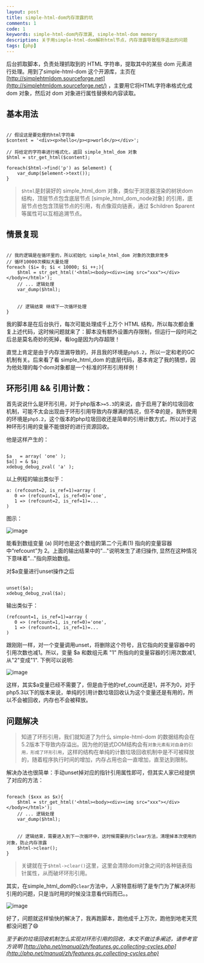 ```yaml
---
layout: post
title: simple-html-dom内存泄露的坑
comments: 1
code: 1
keywords: simple-html-dom内存泄漏, simple-html-dom memory
description: 关于用simple-html-dom解析html节点，内存泄露导致程序退出的问题
tags: [php]
---
```


后台抓取脚本，负责处理抓取到的 HTML 字符串，提取其中的某些 dom 元素进行处理。用到了simple-html-dom 这个开源库，主页在 [http://simplehtmldom.sourceforge.net](http://simplehtmldom.sourceforge.net/) ，主要用它将HTML字符串格式化成 dom 对象，然后对 dom 对象进行属性替换和内容读取。

## 基本用法


```php?start_inline=1

// 假设这是要处理的html字符串
$content = '<div><p>hello</p><p>world</p></div>';

// 将给定的字符串进行格式化，返回 simple_html_dom 对象
$html = str_get_html($content);

foreach($html->find('p') as $element) {
	var_dump($element->text());
}

```

> `$html`是封装好的 simple_html_dom 对象，类似于浏览器渲染的树状dom结构，顶层节点包含底层节点 [simple_html_dom_node对象] 的引用，底层节点也包含顶层节点的引用，有点像双向链表，通过 $children $parent 等属性可以互相追溯节点。

## 情景复现

```php?start_inline=1

// 我的逻辑是在循环里的，所以初始化 simple_html_dom 对象的次数非常多
// 循环10000次模拟大量处理
foreach ($i= 0; $i < 10000; $i ++;){
    $html = str_get_html('<html><body><div><img src="xxx"></div></body></html>');
    // ... 逻辑处理
    var_dump($html);


    // 逻辑结束 继续下一次循环处理
}

```

我的脚本是在后台执行，每次可能处理成千上万个 HTML 结构，所以每次都会重复上述代码，这时候问题就来了：脚本没有额外设置内存限制，但运行一段时间之后总是莫名奇妙的死掉，看log是因为内存超限！


直觉上肯定是由于内存泄漏导致的，并且我的环境是`php5.2`，所以一定和老的GC机制有关。后来看了看 simple_html_dom 的底层代码，基本肯定了我的猜想，因为他处理的每个dom对象都是一个标准的环形引用样例！



## 环形引用 && 引用计数：

首先说说什么是环形引用，对于php版本`>=5.3`的来说，由于启用了新的垃圾回收机制，可能不太会出现由于环形引用导致内存爆满的情况，但不幸的是，我所使用的环境是`php5.2`，这个版本的php垃圾回收还是简单的引用计数方式，所以对于这种环形引用的变量不能很好的进行资源回收。

他是这样产生的：

```php?start_inline=1

$a   = array( 'one' );
$a[] = & $a;
xdebug_debug_zval( 'a' );

```

以上例程的输出类似于：

```shell
a: (refcount=2, is_ref=1)=array (
   0 => (refcount=1, is_ref=0)='one',
   1 => (refcount=2, is_ref=1)=...
)
```

图示：

![image](https://php.net/manual/zh/images/12f37b1c6963c1c5c18f30495416a197-loop-array.png)

能看到数组变量 (a) 同时也是这个数组的第二个元素(1) 指向的变量容器中“refcount”为 2。上面的输出结果中的"..."说明发生了递归操作, 显然在这种情况下意味着"..."指向原始数组。

对$a变量进行unset操作之后

```php?start_inline=1

unset($a);
xdebug_debug_zval($a);

```

输出类似于：

```shell
(refcount=1, is_ref=1)=array (
   0 => (refcount=1, is_ref=0)='one',
   1 => (refcount=1, is_ref=1)=...
)
```

跟刚刚一样，对一个变量调用unset，将删除这个符号，且它指向的变量容器中的引用次数也减1。所以，变量 $a 和数组元素 "1" 所指向的变量容器的引用次数减1, 从"2"变成"1". 下例可以说明:

![image](https://php.net/manual/zh/images/12f37b1c6963c1c5c18f30495416a197-leak-array.png)

这样，其实$a变量已经不需要了，但是由于他的ref_count还是1，并不为0，对于php5.3以下的版本来说，单纯的引用计数垃圾回收认为这个变量还是有用的，所以不会被回收，内存也不会被释放。



## 问题解决


> 知道了环形引用，我们就知道了为什么 simple-html-dom 的数据结构会在5.2版本下导致内存溢出。因为他的链式DOM结构会有`对象元素有对自身的引用，形成了环形引用`，这样的结构在单纯的计数垃圾回收机制中是不可被释放的，随着程序执行时间的增加，内存占用也会一直增加，直至达到限制。


解决办法也很简单：手动unset掉对应的指针引用属性即可，但其实人家已经提供了对应的方法：

```php?start_inline=1

foreach ($xxx as $x){
    $html = str_get_html('<html><body><div><img src="xxx"></div></body></html>');
    // ... 逻辑处理
    var_dump($html);


    // 逻辑结束，需要进入到下一次循环中，这时候需要执行clear方法，清理掉本次使用的对象，防止内存泄露
    $html->clear();
}

```

> 关键就在于`$html->clear()`这里，这里会清除dom对象之间的各种链表指针属性，从而破坏环形引用。

其实，在simple_html_dom的`clear`方法中，人家特意标明了是专门为了解决环形引用的问题，只是当时用的时候没注意看代码而已。。

![image](https://imgup.qii404.me/blog/5d11c0ca07762.jpg)

好了，问题就这样愉快的解决了，我再跑脚本，跑他成千上万次，跑他到地老天荒都没问题了😄

*至于新的垃圾回收机制怎么实现对环形引用的回收，本文不做过多阐述，请参考官方说明 [http://php.net/manual/zh/features.gc.collecting-cycles.php](http://php.net/manual/zh/features.gc.collecting-cycles.php)*


